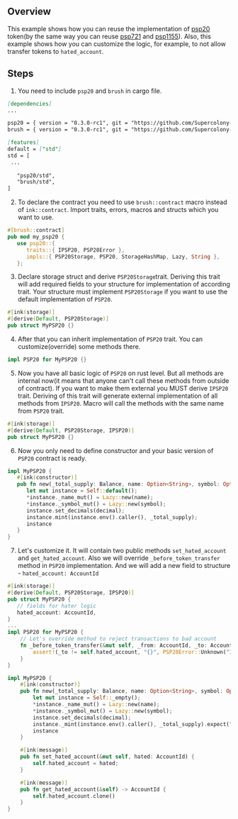## Overview
This example shows how you can reuse the implementation of
[psp20](contracts/token/psp20) token(by the same way you can reuse
[psp721](contracts/token/psp721) and [psp1155](contracts/token/psp1155)).
Also, this example shows how you can customize the logic, for example, to not allow transfer tokens to `hated_account`.

## Steps
1. You need to include `psp20` and `brush` in cargo file.
```markdown
[dependencies]
...

psp20 = { version = "0.3.0-rc1", git = "https://github.com/Supercolony-net/openbrush-contracts", default-features = false, features = ["ink-as-dependency"] }
brush = { version = "0.3.0-rc1", git = "https://github.com/Supercolony-net/openbrush-contracts", default-features = false }

[features]
default = ["std"]
std = [
 ...
   
   "psp20/std",
   "brush/std",
]
```
2. To declare the contract you need to use `brush::contract` macro instead of `ink::contract`.
Import traits, errors, macros and structs which you want to use.
```rust
#[brush::contract]
pub mod my_psp20 {
   use psp20::{
      traits::{ IPSP20, PSP20Error },
      impls::{ PSP20Storage, PSP20, StorageHashMap, Lazy, String },
   };
```
3. Declare storage struct and derive `PSP20Storage`trait. Deriving this trait 
   will add required fields to your structure for implementation of according trait. 
   Your structure must implement `PSP20Storage` if you want to use the
   default implementation of `PSP20`.

```rust
#[ink(storage)]
#[derive(Default, PSP20Storage)]
pub struct MyPSP20 {}
```
4. After that you can inherit implementation of `PSP20` trait.
   You can customize(override) some methods there.
```rust
impl PSP20 for MyPSP20 {}
```
5. Now you have all basic logic of `PSP20` on rust level.
   But all methods are internal now(it means that anyone can't call these methods from outside of contract).
   If you want to make them external you MUST derive `IPSP20` trait.
   Deriving of this trait will generate external implementation of all methods from `IPSP20`.
   Macro will call the methods with the same name from `PSP20` trait.
```rust
#[ink(storage)]
#[derive(Default, PSP20Storage, IPSP20)]
pub struct MyPSP20 {}
```
6. Now you only need to define constructor and your basic version of `PSP20` contract is ready.
```rust
impl MyPSP20 {
   #[ink(constructor)]
   pub fn new(_total_supply: Balance, name: Option<String>, symbol: Option<String>, decimal: u8) -> Self {
      let mut instance = Self::default();
      *instance._name_mut() = Lazy::new(name);
      *instance._symbol_mut() = Lazy::new(symbol);
      instance.set_decimals(decimal);
      instance.mint(instance.env().caller(), _total_supply);
      instance
   }
}
```
7. Let's customize it. It will contain two public methods `set_hated_account` and `get_hated_account`. 
   Also we will override `_before_token_transfer` method in `PSP20` implementation.
   And we will add a new field to structure - `hated_account: AccountId`
```rust
#[ink(storage)]
#[derive(Default, PSP20Storage, IPSP20)]
pub struct MyPSP20 {
   // fields for hater logic
   hated_account: AccountId,
}
...
impl PSP20 for MyPSP20 {
    // Let's override method to reject transactions to bad account
    fn _before_token_transfer(&mut self, _from: AccountId, _to: AccountId, _amount: Balance) {
        assert!(_to != self.hated_account, "{}", PSP20Error::Unknown("I hate this account!".to_string()).as_ref());
    }
}

impl MyPSP20 {
    #[ink(constructor)]
    pub fn new(_total_supply: Balance, name: Option<String>, symbol: Option<String>, decimal: u8) -> Self {
        let mut instance = Self::_empty();
        *instance._name_mut() = Lazy::new(name);
        *instance._symbol_mut() = Lazy::new(symbol);
        instance.set_decimals(decimal);
        instance._mint(instance.env().caller(), _total_supply).expect("Can't mint tokens");
        instance
    }

    #[ink(message)]
    pub fn set_hated_account(&mut self, hated: AccountId) {
        self.hated_account = hated;
    }

    #[ink(message)]
    pub fn get_hated_account(&self) -> AccountId {
        self.hated_account.clone()
    }
}
```
